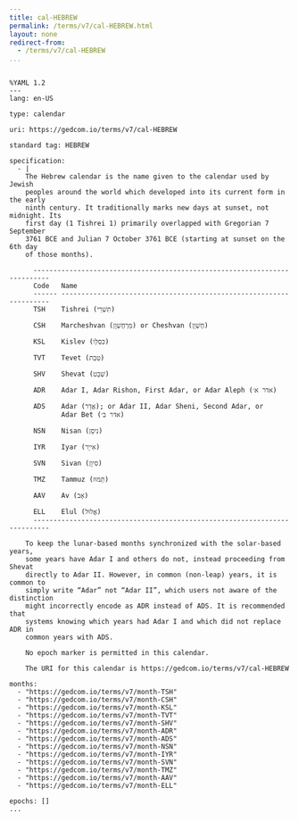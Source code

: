 ```yaml
---
title: cal-HEBREW
permalink: /terms/v7/cal-HEBREW.html
layout: none
redirect-from:
  - /terms/v7/cal-HEBREW
...
```


```

%YAML 1.2
---
lang: en-US

type: calendar

uri: https://gedcom.io/terms/v7/cal-HEBREW

standard tag: HEBREW

specification:
  - |
    The Hebrew calendar is the name given to the calendar used by Jewish
    peoples around the world which developed into its current form in the early
    ninth century. It traditionally marks new days at sunset, not midnight. Its
    first day (1 Tishrei 1) primarily overlapped with Gregorian 7 September
    3761 BCE and Julian 7 October 3761 BCE (starting at sunset on the 6th day
    of those months).
    
      --------------------------------------------------------------------------
      Code   Name
      ------ -------------------------------------------------------------------
      TSH    Tishrei (תִּשְׁרֵי)
    
      CSH    Marcheshvan (מַרְחֶשְׁוָן) or Cheshvan (חֶשְׁוָן)
    
      KSL    Kislev (כִּסְלֵו)
    
      TVT    Tevet (טֵבֵת)
    
      SHV    Shevat (שְׁבָט)
    
      ADR    Adar I, Adar Rishon, First Adar, or Adar Aleph (אדר א׳)
    
      ADS    Adar (אֲדָר); or Adar II, Adar Sheni, Second Adar, or
             Adar Bet (אדר ב׳)
    
      NSN    Nisan (נִיסָן)
    
      IYR    Iyar (אִייָר)
    
      SVN    Sivan (סִיוָן)
    
      TMZ    Tammuz (תַּמּוּז)
    
      AAV    Av (אָב)
    
      ELL    Elul (אֱלוּל)
      --------------------------------------------------------------------------
    
    To keep the lunar-based months synchronized with the solar-based years,
    some years have Adar I and others do not, instead proceeding from Shevat
    directly to Adar II. However, in common (non-leap) years, it is common to
    simply write “Adar” not “Adar II”, which users not aware of the distinction
    might incorrectly encode as ADR instead of ADS. It is recommended that
    systems knowing which years had Adar I and which did not replace ADR in
    common years with ADS.
    
    No epoch marker is permitted in this calendar.
    
    The URI for this calendar is https://gedcom.io/terms/v7/cal-HEBREW

months:
  - "https://gedcom.io/terms/v7/month-TSH"
  - "https://gedcom.io/terms/v7/month-CSH"
  - "https://gedcom.io/terms/v7/month-KSL"
  - "https://gedcom.io/terms/v7/month-TVT"
  - "https://gedcom.io/terms/v7/month-SHV"
  - "https://gedcom.io/terms/v7/month-ADR"
  - "https://gedcom.io/terms/v7/month-ADS"
  - "https://gedcom.io/terms/v7/month-NSN"
  - "https://gedcom.io/terms/v7/month-IYR"
  - "https://gedcom.io/terms/v7/month-SVN"
  - "https://gedcom.io/terms/v7/month-TMZ"
  - "https://gedcom.io/terms/v7/month-AAV"
  - "https://gedcom.io/terms/v7/month-ELL"

epochs: []
...

```
